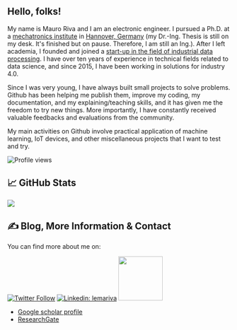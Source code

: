 
## Hello, folks!

My name is Mauro Riva and I am an electronic engineer. I pursued a Ph.D. at a [mechatronics institute](https://imes.uni-hannover.de) in [Hannover, Germany](https://en.wikipedia.org/wiki/Hanover) (my Dr.-Ing. Thesis is still on my desk. It's finished but on pause. Therefore, I am still an Ing.). After I left academia, I founded and joined a [start-up in the field of industrial data processing](https://finealyze.com). I have over ten years of experience in technical fields related to data science, and since 2015, I have been working in solutions for industry 4.0. 

Since I was very young, I have always built small projects to solve problems. Github has been helping me publish them, improve my coding, my documentation, and my explaining/teaching skills, and it has given me the freedom to try new things. More importantly, I have constantly received valuable feedbacks and evaluations from the community.

My main activities on Github involve practical application of machine learning, IoT devices, and other miscellaneous projects that I want to test and try. 

![Profile views](https://gpvc.arturio.dev/lemariva)

## &#x1f4c8; GitHub Stats

[<img src="https://github-readme-stats.vercel.app/api?username=lemariva&&show_icons=true">](https://github.com/lemariva)

## &#x270d; Blog, More Information & Contact
You can find more about me on: 

[![Twitter Follow](https://img.shields.io/twitter/follow/lemariva?label=Follow)](https://twitter.com/lemariva)
[![Linkedin: lemariva](https://img.shields.io/badge/-Mauro%20Riva-blue?style=flat-square&logo=Linkedin&logoColor=white&link=https://www.linkedin.com/in/mauro-riva-b706a0147/)](https://www.linkedin.com/in/mauro-riva-b706a0147/)
[<img src="https://lemariva.com/storage/app/media/logo-text-white.svg" width="100px">](https://lemariva.com)

* [Google scholar profile](https://scholar.google.de/citations?user=E61oIV0AAAAJ&hl=en)
* [ResearchGate](https://www.researchgate.net/profile/Mauro_Riva4)

